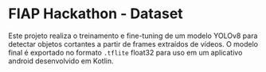 # FIAP Hackathon - Dataset
Este projeto realiza o treinamento e fine-tuning de um modelo YOLOv8 para detectar objetos cortantes a partir de frames extraídos de vídeos. O modelo final é exportado no formato `.tflite` float32 para uso em um aplicativo android desenvolvido em Kotlin.